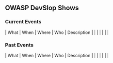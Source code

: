 ## OWASP DevSlop Shows

### Current Events

| What                               | When          | Where            | Who      | Description    |
| | | | | |

### Past Events

| What                               | When          | Where            | Who      | Description    |
| | | | | |

